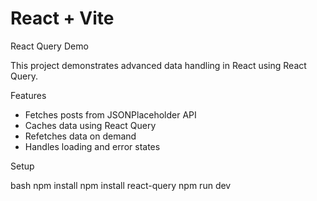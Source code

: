 # React + Vite

React Query Demo

This project demonstrates advanced data handling in React using React Query.

Features

- Fetches posts from JSONPlaceholder API
- Caches data using React Query
- Refetches data on demand
- Handles loading and error states

Setup

bash
npm install
npm install react-query
npm run dev